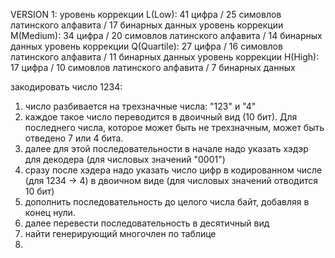 VERSION 1:
уровень коррекции L(Low): 41 цифра / 25 симовлов латинского алфавита / 17 бинарных данных
уровень коррекции M(Medium): 34 цифра / 20 симовлов латинского алфавита / 14 бинарных данных
уровень коррекции Q(Quartile): 27 цифра / 16 симовлов латинского алфавита / 11 бинарных данных
уровень коррекции H(High): 17 цифра / 10 симовлов латинского алфавита / 7 бинарных данных

закодировать число 1234:
1. число разбивается на трехзначные числа: "123" и "4"
2. каждое такое число переводится в двоичный вид (10 бит). 
Для последнего числа, которое может быть не трехзначным, 
может быть отведено 7 или 4 бита.
3. далее для этой последовательности в начале надо указать хэдэр для декодера 
(для числовых значений "0001")
4. сразу после хэдера надо указать число цифр в кодированном числе (для 1234 -> 4) в двоичном виде 
(для числовых значений отводится 10 бит)
5. дополнить последовательность до целого числа байт, добавляя в конец нули.
6. далее перевести последовательность в десятичный вид
7. найти генерирующий многочлен по таблице
8. 